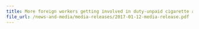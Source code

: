 ```yaml
---
title: More foreign workers getting involved in duty-unpaid cigarette activities to earn money on the side
file_url: /news-and-media/media-releases/2017-01-12-media-release.pdf
---
```

